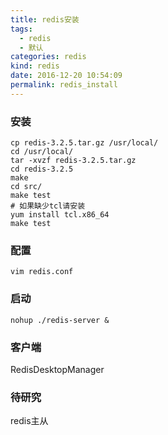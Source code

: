```yaml
---
title: redis安装
tags:
  - redis
  - 默认
categories: redis
kind: redis
date: 2016-12-20 10:54:09
permalink: redis_install
---
```


### 安装
```{bash}
cp redis-3.2.5.tar.gz /usr/local/
cd /usr/local/
tar -xvzf redis-3.2.5.tar.gz
cd redis-3.2.5
make
cd src/
make test
# 如果缺少tcl请安装
yum install tcl.x86_64
make test
```

### 配置
```{bash}
vim redis.conf 
```

### 启动
```{bash}
nohup ./redis-server &
```

### 客户端
RedisDesktopManager

### 待研究
redis主从